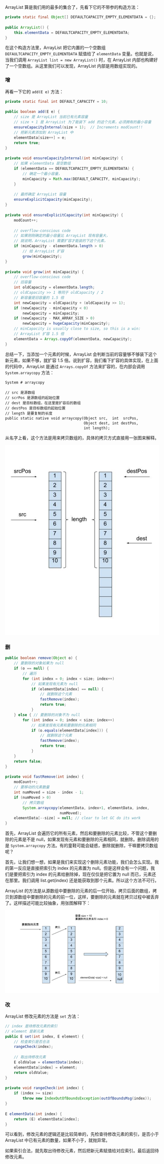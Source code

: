 ArrayList 算是我们用的最多的集合了，先看下它的不带参的构造方法：

```java
private static final Object[] DEFAULTCAPACITY_EMPTY_ELEMENTDATA = {};

public ArrayList() {
    this.elementData = DEFAULTCAPACITY_EMPTY_ELEMENTDATA;
}
```

在这个构造方法里，ArrayList 把它内置的一个空数组 `DEFAULTCAPACITY_EMPTY_ELEMENTDATA` 赋值给了 `elementData` 变量。也就是说，当我们调用 `ArrayList list = new ArrayList()` 时，在 ArrayList 内部也构建好了一个空数组。从这里我们可以发现，ArrayList 内部是用数组实现的。

### 增 ###

再看一下它的 `add(E e)` 方法：

```java
private static final int DEFAULT_CAPACITY = 10;

public boolean add(E e) {
    // size 是 ArrayList 当前已有元素容量
    // size + 1 是 ArrayList 为了能装下 add 的这个元素，必须拥有的最小容量
    ensureCapacityInternal(size + 1);  // Increments modCount!!
    // 把新元素添加到 ArrayList 中
    elementData[size++] = e;
    return true;
}

private void ensureCapacityInternal(int minCapacity) {
    // 如果 elementData 是空数组
    if (elementData == DEFAULTCAPACITY_EMPTY_ELEMENTDATA) {
        // 确定一个最小容量，
        minCapacity = Math.max(DEFAULT_CAPACITY, minCapacity);
    }

    // 最终确定 ArrayList 容量
    ensureExplicitCapacity(minCapacity);
}

private void ensureExplicitCapacity(int minCapacity) {
    modCount++;

    // overflow-conscious code
    // 如果刚刚确定的最小容量比 ArrayList 现有容量大，
    // 就说明，ArrayList 需要扩容才能装的下这个元素，                                      
    if (minCapacity - elementData.length > 0)
        // 给 ArrayList 扩容
        grow(minCapacity);
}

private void grow(int minCapacity) {
    // overflow-conscious code
    // 旧容量
    int oldCapacity = elementData.length;
    // oldCapacity >> 1 等同于 oldCapacity / 2
    // 新容量是旧容量的 1.5 倍
    int newCapacity = oldCapacity + (oldCapacity >> 1);
    if (newCapacity - minCapacity < 0)
        newCapacity = minCapacity;
    if (newCapacity - MAX_ARRAY_SIZE > 0)
        newCapacity = hugeCapacity(minCapacity);
    // minCapacity is usually close to size, so this is a win:
    // ArrayList 扩容 1.5 倍
    elementData = Arrays.copyOf(elementData, newCapacity);
}
```

总结一下，当添加一个元素的时候，ArrayList 会判断当前的容量够不够装下这个新元素，如果不够，就扩容 1.5 倍。说到扩容，我们看下扩容的具体实现，在上面的代码中，ArrayList 是通过 `Arrays.copyOf` 方法来扩容的，在内部会调用 `System.arraycopy` 方法：

```
System # arraycopy

// src 是源数组
// scrPos 是源数组的起始位置
// dest 是目标数组，在这里是扩容后的数组
// destPos 是目标数组的起始位置
// length 是要复制的长度
public static native void arraycopy(Object src,  int  srcPos,
                                    Object dest, int destPos,
                                    int length);
```

从名字上看，这个方法是用来拷贝数组的，具体的拷贝方式直接用一张图来解释。

<p align="center">
  <img src="https://raw.githubusercontent.com/shadowwingz/JavaLife/master/art/arraycopy%20%E5%9B%BE%E8%A7%A3.jpg"/>
</p>

### 删 ###

```java
public boolean remove(Object o) {
    // 要删除的对象如果为 null
    if (o == null) {
        // 遍历
        for (int index = 0; index < size; index++)
            // 如果发现有元素为 null
            if (elementData[index] == null) {
                // 就删除这个元素
                fastRemove(index);
                return true;
            }
    } else { // 要删除的对象不为 null
        for (int index = 0; index < size; index++)
            // 如果发现有元素和要删除的元素相同
            if (o.equals(elementData[index])) {
                // 就删除这个元素
                fastRemove(index);
                return true;
            }
    }
    return false;
}

private void fastRemove(int index) {
    modCount++;
    // 要移动的元素数量
    int numMoved = size - index - 1;
    if (numMoved > 0)
        // 拷贝数组
        System.arraycopy(elementData, index+1, elementData, index,
                         numMoved);
    elementData[--size] = null; // clear to let GC do its work
}
```

首先，ArrayList 会遍历它的所有元素，然后和要删除的元素比较，不管这个要删除的元素是不是 null，如果发现有元素和要删除的元素相同，就删除。删除调用的是 `System.arraycopy` 方法。有的童鞋可能会疑惑，删除就删除，干嘛要拷贝数组呢？

首先，让我们想一想，如果是我们来实现这个删除元素功能，我们会怎么实现。我的第一反应是直接把索引为 index 的元素置为 null。但是这样会有一个问题，我们是要把索引为 index 的元素给删除掉，现在仅仅是把它置为 null 而已，元素还在那里。我们调用 list.get(index) 还是能获取到那个元素。所以这个方法不可行。

ArrayList 的方法是从源数组中要删除的元素的后一位开始，拷贝后面的数组，拷贝到源数组中要删除的元素的前一位，这样，要删除的元素就在拷贝过程中被丢弃了。这样描述可能比较抽象，用张图解释下：

<p align="center">
  <img src="https://raw.githubusercontent.com/shadowwingz/JavaLife/master/art/ArrayList%20%E5%88%A0%E9%99%A4%E5%85%83%E7%B4%A0.jpg"/>
</p>

### 改 ###

ArrayList 修改元素的方法是 `set` 方法：

```java
// index 是待修改元素的索引
// element 是新元素
public E set(int index, E element) {
    // 检查索引是否合法
    rangeCheck(index);

    // 取出待修改元素
    E oldValue = elementData(index);
    elementData[index] = element;
    return oldValue;
}

private void rangeCheck(int index) {
    if (index >= size)
        throw new IndexOutOfBoundsException(outOfBoundsMsg(index));
}

E elementData(int index) {
    return (E) elementData[index];
}
```

可以看到，修改元素的逻辑还是比较简单的，先检查待修改元素的索引，是否小于 ArrayList 中已有元素的数量，如果不小于，就抛异常。

如果索引合法，就先取出待修改元素，然后把新元素赋值给对应索引。最后返回待修改元素。